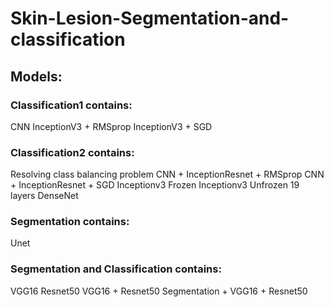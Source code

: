 # Skin-Lesion-Segmentation-and-classification

## Models:

### Classification1 contains:
CNN
InceptionV3 + RMSprop
InceptionV3 + SGD

### Classification2 contains:
Resolving class balancing problem
CNN + InceptionResnet + RMSprop
CNN + InceptionResnet + SGD
Inceptionv3 Frozen
Inceptionv3 Unfrozen 19 layers
DenseNet

### Segmentation contains:
Unet

### Segmentation and Classification contains:
VGG16
Resnet50
VGG16 + Resnet50
Segmentation + VGG16 + Resnet50
